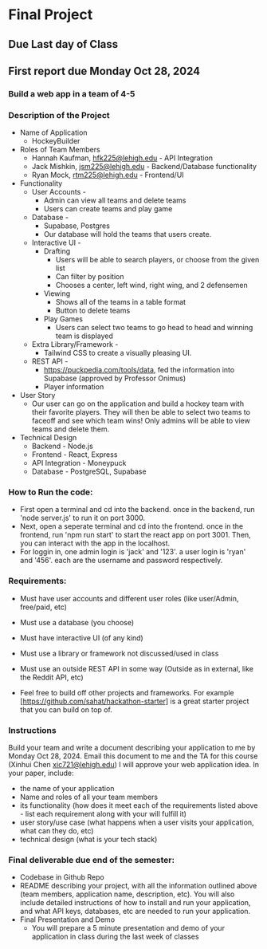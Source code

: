 # Final Project

## Due Last day of Class
## First report due Monday Oct 28, 2024

### Build a web app in a team of 4-5

### Description of the Project
* Name of Application
	* HockeyBuilder 
* Roles of Team Members
	* Hannah Kaufman, hfk225@lehigh.edu  - API Integration
	* Jack Mishkin, jsm225@lehigh.edu  - Backend/Database functionality
	* Ryan Mock, rtm225@lehigh.edu - Frontend/UI
* Functionality
	* User Accounts - 
		* Admin can view all teams and delete teams
		* Users can create teams and play game
	* Database - 
		* Supabase, Postgres
		* Our database will hold the teams that users create. 
	* Interactive UI - 
		* Drafting
			* Users will be able to search players, or choose from the given list
			* Can filter by position
			* Chooses a center, left wind, right wing, and 2 defensemen
		* Viewing
			* Shows all of the teams in a table format
			* Button to delete teams
		* Play Games
			* Users can select two teams to go head to head and winning team is displayed
	* Extra Library/Framework - 
		* Tailwind CSS to create a visually pleasing UI.
	* REST API - 
		* https://puckpedia.com/tools/data, fed the information into Supabase (approved by Professor Onimus)
		* Player information
* User Story
	* Our user can go on the application and build a hockey team with their favorite players. They will then be able to select two teams to faceoff and see which team wins! Only admins will be able to view teams and delete them.
* Technical Design
	* Backend - Node.js
	* Frontend - React, Express
	* API Integration - Moneypuck
	* Database - PostgreSQL, Supabase

### How to Run the code:
* First open a terminal and cd into the backend. once in the backend, run 'node server.js' to run it on port 3000.
* Next, open a seperate terminal and cd into the frontend. once in the frontend, run 'npm run start' to start the react app on port 3001. Then, you can interact with the app in the localhost. 
* For loggin in, one admin login is 'jack' and '123'. a user login is 'ryan' and '456'. each are the username and password respectively. 

### Requirements:
* Must have user accounts and different user roles (like user/Admin, free/paid, etc)
* Must use a database (you choose)
* Must have interactive UI (of any kind)
* Must use a library or framework not discussed/used in class
* Must use an outside REST API in some way (Outside as in external, like the Reddit API, etc)

* Feel free to build off other projects and frameworks. For example [https://github.com/sahat/hackathon-starter] is a great starter project that you can build on top of. 

### Instructions
Build your team and write a document describing your application to me by Monday Oct 28, 2024. Email this document to me and the TA for this course (Xinhui Chen xic721@lehigh.edu)  I will approve your web application idea. In your paper, include:
* the name of your application
* Name and roles of all your team members
* its functionality (how does it meet each of the requirements listed above - list each requirement along with your will fulfill it)
* user story/use case (what happens when a user visits your application, what can they do, etc)
* technical design (what is your tech stack)


### Final deliverable due end of the semester:
* Codebase in Github Repo
* README describing your project, with all the information outlined above (team members, application name, description, etc). You will also include detailed instructions of how to install and run your application, and what API keys, databases, etc are needed to run your application.
* Final Presentation and Demo
  * You will prepare a 5 minute presentation and demo of your application in class during the last week of classes

